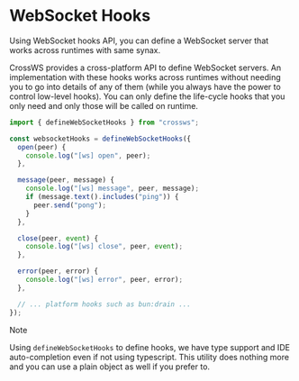 # WebSocket Hooks

Using WebSocket hooks API, you can define a WebSocket server that works across runtimes with same synax.

CrossWS provides a cross-platform API to define WebSocket servers. An implementation with these hooks works across runtimes without needing you to go into details of any of them (while you always have the power to control low-level hooks). You can only define the life-cycle hooks that you only need and only those will be called on runtime.

```ts
import { defineWebSocketHooks } from "crossws";

const websocketHooks = defineWebSocketHooks({
  open(peer) {
    console.log("[ws] open", peer);
  },

  message(peer, message) {
    console.log("[ws] message", peer, message);
    if (message.text().includes("ping")) {
      peer.send("pong");
    }
  },

  close(peer, event) {
    console.log("[ws] close", peer, event);
  },

  error(peer, error) {
    console.log("[ws] error", peer, error);
  },

  // ... platform hooks such as bun:drain ...
});
```

> [!NOTE]
> Using `defineWebSocketHooks` to define hooks, we have type support and IDE auto-completion even if not using typescript. This utility does nothing more and you can use a plain object as well if you prefer to.
